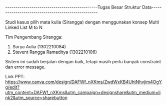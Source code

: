 ----------------------------------------------Tugas Besar Struktur Data---------------------------------------------------

Studi kasus pilih mata kulia (Sirangga) dengan menggunakan konsep Multi Linked List M to N

Tim Pengembang Sirangga:
  1. Surya Aulia (1302210084)
  2. Stevent Rangga Ramaditya (1302210106)
  
Sistem ini sudah berjalan dengan baik, tetapi masih perlu banyak constraint dan error message.

Link PPT: https://www.canva.com/design/DAFWf_nXKms/ZwdWxKB4UhtNhvjim4OgYg/edit?utm_content=DAFWf_nXKms&utm_campaign=designshare&utm_medium=link2&utm_source=sharebutton
